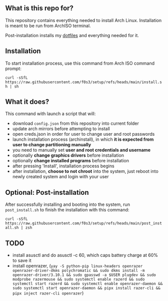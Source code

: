 ## **What is this repo for?**

This repository contains everything needed to install Arch Linux.
Installation is meant to be run from ArchISO terminal.

Post-installation installs my [dotfiles](https://github.com/f0s3/dotfiles) and everything needed for it.


## **Installation**

To start installation process, use this command from Arch ISO command prompt:

`
curl -sSfL https://raw.githubusercontent.com/f0s3/setup/refs/heads/main/install.sh | sh
`


## **What it does?**

This command with launch a script that will:

 - download `config.json` from this repository into current folder
 - update arch mirrors before attempting to install
 - open creds.json in order for user to change user and root passwords
 - launch installation process (archinstall), in which **it is expected from user to change partitioning manually**
 - you need to manually set **user and root credentials and username**
 - optionally **change graphics drivers** before installation
 - optionally **change installed programs** before installation
 - after pressing 'Install', installation process begins
 - after installation, **choose to not chroot** into the system, just reboot into newly created system and login with your user


## **Optional: Post-installation**

After successfully installing and booting into the system, run `post_install.sh` to finish the installation with this command:

`
curl -sSfL https://raw.githubusercontent.com/f0s3/setup/refs/heads/main/post_install.sh | zsh
`

## TODO

- install asusctl and do asusctl -c 60, which caps battery charge at 60% to save it
- install openrazer, (`yay -S python-pip linux-headers openrazer openrazer-driver-dkms polychromatic && sudo dkms install -m openrazer-driver/3.10.1 && sudo gpasswd -a $USER plugdev && sudo modprobe razermouse && sudo systemctl enable razerd && sudo systemctl start razerd && sudo systemctl enable openrazer-daemon && sudo systemctl start openrazer-daemon && pipx install razer-cli && pipx inject razer-cli openrazer`)

